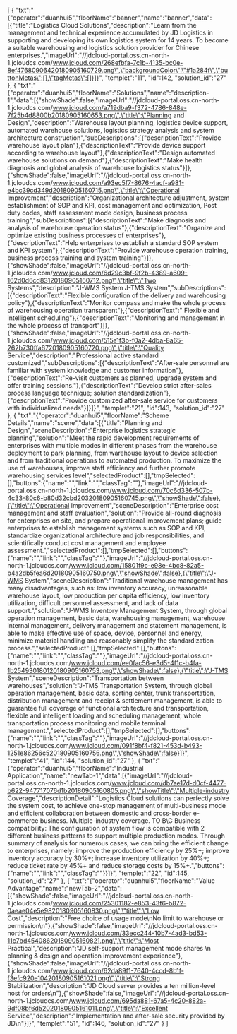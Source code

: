 [
	{
		"txt":"{\"operator\":\"duanhui5\",\"floorName\":\"banner\",\"name\":\"banner\",\"data\":[{\"title\":\"Logistics Cloud Solutions\",\"description\":\"Learn from the management and technical experience accumulated by JD Logistics in supporting and developing its own logistics system for 14 years. To become a suitable warehousing and logistics solution provider for Chinese enterprises.\",\"imageUrl\":\"//jdcloud-portal.oss.cn-north-1.jcloudcs.com/www.jcloud.com/268efbfa-7c1b-4135-bc0e-8ef47680906420180905160729.png\",\"backgroundColor\":\"#1a284f\",\"buttonMetas\":[],\"tagMetas\":[]}]}",
		"templet":"11",
		"id":142,
		"solution_id":"27"
	},
	{
		"txt":"{\"operator\":\"duanhui5\",\"floorName\":\"Solutions\",\"name\":\"description-1\",\"data\":[{\"showShade\":false,\"imageUrl\":\"//jdcloud-portal.oss.cn-north-1.jcloudcs.com/www.jcloud.com/a719dba9-f372-4786-848e-7f25b4d8800b20180905160653.png\",\"title\":\"Planning and Design\",\"description\":\"Warehouse layout planning, logistics device support, automated warehouse solutions, logistics strategy analysis and system architecture construction\",\"subDescriptions\":[{\"descriptionText\":\"Provide warehouse layout plan\"},{\"descriptionText\":\"Provide device support according to warehouse layout\"},{\"descriptionText\":\"Design automated warehouse solutions on demand\"},{\"descriptionText\":\"Make health diagnosis and global analysis of warehouse logistics status\"}]},{\"showShade\":false,\"imageUrl\":\"//jdcloud-portal.oss.cn-north-1.jcloudcs.com/www.jcloud.com/a93ec5f7-8676-4acf-a981-e4bc39cd349d20180905160715.png\",\"title\":\"Operational Improvement\",\"description\":\"Organizational architecture adjustment, system establishment of SOP and KPI, cost management and optimization, Post duty codes, staff assessment mode design, business process training\",\"subDescriptions\":[{\"descriptionText\":\"Make diagnosis and analysis of warehouse operation status\"},{\"descriptionText\":\"Organize and optimize existing business processes of enterprises\"},{\"descriptionText\":\"Help enterprises to establish a standard SOP system and KPI system\"},{\"descriptionText\":\"Provide warehouse operation training, business process training and system training\"}]},{\"showShade\":false,\"imageUrl\":\"//jdcloud-portal.oss.cn-north-1.jcloudcs.com/www.jcloud.com/6d29c3bf-9f2b-4389-a609-162d0d6cd83120180905160712.png\",\"title\":\"Two Systems\",\"description\":\"J-WMS System  J-TMS System\",\"subDescriptions\":[{\"descriptionText\":\"Flexible configuration of the delivery and warehousing policy\"},{\"descriptionText\":\"Monitor compass and make the whole process of warehousing operation transparent\"},{\"descriptionText\":\" Flexible and intelligent scheduling\"},{\"descriptionText\":\"Monitoring and management in the whole process of transport\"}]},{\"showShade\":false,\"imageUrl\":\"//jdcloud-portal.oss.cn-north-1.jcloudcs.com/www.jcloud.com/515a1f3b-f0a2-4dba-8a65-262b730ffa6720180905160720.png\",\"title\":\"Quality Service\",\"description\":\"Professional active standard customized\",\"subDescriptions\":[{\"descriptionText\":\"After-sale personnel are familiar with system knowledge and customer information\"},{\"descriptionText\":\"Re-visit customers as planned, upgrade system and offer training sessions.\"},{\"descriptionText\":\"Develop strict after-sales process language technique; solution standardization\"},{\"descriptionText\":\"Provide customized after-sale service for customers with individualized needs\"}]}]}",
		"templet":"21",
		"id":143,
		"solution_id":"27"
	},
	{
		"txt":"{\"operator\":\"duanhui5\",\"floorName\":\"Scheme Details\",\"name\":\"scene\",\"data\":[{\"title\":\"Planning and Design\",\"sceneDescription\":\"Enterprise logistics strategic planning\",\"solution\":\"Meet the rapid development requirements of enterprises with multiple modes in different phases from the warehouse deployment to park planning, from warehouse layout to device selection and from traditional operations to automated production. To maximize the use of warehouses, improve staff efficiency and further promote warehousing services level\",\"selectedProduct\":[],\"tmpSelected\":[],\"buttons\":{\"name\":\"\",\"link\":\"\",\"classTag\":\"\"},\"imageUrl\":\"//jdcloud-portal.oss.cn-north-1.jcloudcs.com/www.jcloud.com/70c6d336-507b-4c33-80c6-b80d32cbd20320180905160745.png\",\"showShade\":false},{\"title\":\"Operational Improvement\",\"sceneDescription\":\"Enterprise cost management and staff evaluation\",\"solution\":\"Provide all-round diagnosis for enterprises on site, and prepare operational improvement plans; guide enterprises to establish management systems such as SOP and KPI, standardize organizational architecture and job responsibilities, and scientifically conduct cost management and employee assessment.\",\"selectedProduct\":[],\"tmpSelected\":[],\"buttons\":{\"name\":\"\",\"link\":\"\",\"classTag\":\"\"},\"imageUrl\":\"//jdcloud-portal.oss.cn-north-1.jcloudcs.com/www.jcloud.com/15801f9c-e98e-4bc8-82a5-b4a2db5fea6d20180905160750.png\",\"showShade\":false},{\"title\":\"J-WMS System\",\"sceneDescription\":\"Traditional warehouse management has many disadvantages, such as: low inventory accuracy, unreasonable warehouse layout, low production per capita efficiency, low inventory utilization, difficult personnel assessment, and lack of data support.\",\"solution\":\"J-WMS Inventory Management System, through global operation management, basic data, warehousing management, warehouse internal management, delivery management and statement management, is able to make effective use of space, device, personnel and energy, minimize material handling and reasonably simplify the standardization process.\",\"selectedProduct\":[],\"tmpSelected\":[],\"buttons\":{\"name\":\"\",\"link\":\"\",\"classTag\":\"\"},\"imageUrl\":\"//jdcloud-portal.oss.cn-north-1.jcloudcs.com/www.jcloud.com/ee0fac56-e3d5-4f1c-b4fa-1b254930180120180905160753.png\",\"showShade\":false},{\"title\":\"J-TMS System\",\"sceneDescription\":\"Transportation between warehouses\",\"solution\":\"J-TMS Transportation System, through global operation management, basic data, sorting center, trunk transportation, distribution management and receipt & settlement management, is able to guarantee full coverage of functional architecture and transportation, flexible and intelligent loading and scheduling management, whole transportation process monitoring and mobile terminal management.\",\"selectedProduct\":[],\"tmpSelected\":[],\"buttons\":{\"name\":\"\",\"link\":\"\",\"classTag\":\"\"},\"imageUrl\":\"//jdcloud-portal.oss.cn-north-1.jcloudcs.com/www.jcloud.com/091f8bf4-f821-453d-b493-1251e86256c520180905160756.png\",\"showShade\":false}]}",
		"templet":"41",
		"id":144,
		"solution_id":"27"
	},
	{
		"txt":"{\"operator\":\"duanhui5\",\"floorName\":\"Industrial Application\",\"name\":\"newTab-1\",\"data\":[{\"imageUrl\":\"//jdcloud-portal.oss.cn-north-1.jcloudcs.com/www.jcloud.com/db7ae17d-d0cf-4477-b622-947717076d1b20180905160805.png\",\"showTitle\":\"Multiple-industry Coverage\",\"descriptionDetail\":\"Logistics Cloud solutions can perfectly solve the system cost, to achieve one-stop management of multi-business mode and efficient collaboration between domestic and cross-border e-commerce business. Multiple-industry coverage. TO B\\C Business compatibility: The configuration of system flow is compatible with 2 different business patterns to support multiple production modes. Through summary of analysis for numerous cases, we can bring the efficient change to enterprises, namely: improve the production efficiency by  25%+; improve inventory accuracy by  30%+; increase inventory utilization by  40%+; reduce ticket rate by  45%+ and reduce storage costs by  15%+.\",\"buttons\":{\"name\":\"\",\"link\":\"\",\"classTag\":\"\"}}]}",
		"templet":"22",
		"id":145,
		"solution_id":"27"
	},
	{
		"txt":"{\"operator\":\"duanhui5\",\"floorName\":\"Value Advantage\",\"name\":\"newTab-2\",\"data\":[{\"showShade\":false,\"imageUrl\":\"//jdcloud-portal.oss.cn-north-1.jcloudcs.com/www.jcloud.com/25301182-e853-43f6-b872-0aeae04e5e9820180905160830.png\",\"title\":\"Low Cost\",\"description\":\"Free choice of usage mode\nNo limit to warehouse or permission\n\"},{\"showShade\":false,\"imageUrl\":\"//jdcloud-portal.oss.cn-north-1.jcloudcs.com/www.jcloud.com/33ecc244-10b7-4ad3-bd53-11c7bd45408620180905160821.png\",\"title\":\"Most Practical\",\"description\":\"JD self-support management mode shares \n planning & design and operation improvement experience\"},{\"showShade\":false,\"imageUrl\":\"//jdcloud-portal.oss.cn-north-1.jcloudcs.com/www.jcloud.com/62da89f1-7640-4ccd-8b1f-f3efc920e10420180905161021.png\",\"title\":\"Strong Stabilization\",\"description\":\"JD Cloud server provides a ten million-level host for orders\n\"},{\"showShade\":false,\"imageUrl\":\"//jdcloud-portal.oss.cn-north-1.jcloudcs.com/www.jcloud.com/695da881-67a5-4c20-882a-9df08bf6d52020180905161011.png\",\"title\":\"Excellent Service\",\"description\":\"Implementation and after-sale security provided by JD\n\"}]}",
		"templet":"51",
		"id":146,
		"solution_id":"27"
	}
]